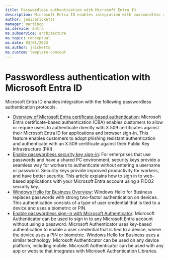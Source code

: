 ```yaml
---
title: Passwordless authentication with Microsoft Entra ID
description: Microsoft Entra ID enables integration with passwordless authentication protocols that include certificate-based authentication, passwordless security key sign-in, Windows Hello for Business, and passwordless sign-in with Microsoft Authenticator.
author: janicericketts
manager: martinco
ms.service: entra
ms.subservice: architecture
ms.topic: conceptual
ms.date: 03/01/2023
ms.author: jricketts
ms.custom: template-concept
---
```

# Passwordless authentication with Microsoft Entra ID

Microsoft Entra ID enables integration with the following passwordless authentication protocols.

- [Overview of Microsoft Entra certificate-based authentication](~/identity/authentication/concept-certificate-based-authentication.md): Microsoft Entra certificate-based authentication (CBA) enables customers to allow or require users to authenticate directly with X.509 certificates against their Microsoft Entra ID for applications and browser sign-in. This feature enables customers to adopt phishing resistant authentication and authenticate with an X.509 certificate against their Public Key Infrastructure (PKI). 
- [Enable passwordless security key sign-in](~/identity/authentication/howto-authentication-passwordless-security-key.md): For enterprises that use passwords and have a shared PC environment, security keys provide a seamless way for workers to authenticate without entering a username or password. Security keys provide improved productivity for workers, and have better security. This article explains how to sign in to web-based applications with your Microsoft Entra account using a FIDO2 security key.
- [Windows Hello for Business Overview](/windows/security/identity-protection/hello-for-business/): Windows Hello for Business replaces passwords with strong two-factor authentication on devices. This authentication consists of a type of user credential that is tied to a device and uses a biometric or PIN.
- [Enable passwordless sign-in with Microsoft Authenticator](~/identity/authentication/howto-authentication-passwordless-phone.md): Microsoft Authenticator can be used to sign in to any Microsoft Entra account without using a password. Microsoft Authenticator uses key-based authentication to enable a user credential that is tied to a device, where the device uses a PIN or biometric. Windows Hello for Business uses a similar technology. Microsoft Authenticator can be used on any device platform, including mobile. Microsoft Authenticator can be used with any app or website that integrates with Microsoft Authentication Libraries.
